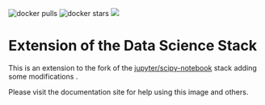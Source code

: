![docker pulls](https://img.shields.io/docker/pulls/marcsaric/scipy-notebook.svg) ![docker stars](https://img.shields.io/docker/stars/marcsaric/scipy-notebook.svg) [![](https://images.microbadger.com/badges/image/marcsaric/scipy-notebook.svg)](https://microbadger.com/images/marcsaric/scipy-notebook "marcsaric/star-notebook image metadata")

# Extension of the Data Science Stack

This is an extension to the fork of the [jupyter/scipy-notebook](https://github.com/jupyter/docker-stacks/tree/master/scipy-notebook) stack adding some modifications .

Please visit the documentation site for help using this image and others.

